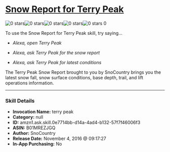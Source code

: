 # [Snow Report for Terry Peak](http://alexa.amazon.com/#skills/amzn1.ask.skill.0e7714bb-d14a-4ad4-b132-57f7f46006f3)
![0 stars](../../images/ic_star_border_black_18dp_1x.png)![0 stars](../../images/ic_star_border_black_18dp_1x.png)![0 stars](../../images/ic_star_border_black_18dp_1x.png)![0 stars](../../images/ic_star_border_black_18dp_1x.png)![0 stars](../../images/ic_star_border_black_18dp_1x.png) 0

To use the Snow Report for Terry Peak skill, try saying...

* *Alexa, open Terry Peak*

* *Alexa, ask Terry Peak for the snow report*

* *Alexa, ask Terry Peak for latest conditions*

The Terry Peak Snow Report brought to you by SnoCountry brings you the latest snow fall, snow surface conditions,  base depth, trail, and lift operations information.

***

### Skill Details

* **Invocation Name:** terry peak
* **Category:** null
* **ID:** amzn1.ask.skill.0e7714bb-d14a-4ad4-b132-57f7f46006f3
* **ASIN:** B01MREZJGQ
* **Author:** SnoCountry
* **Release Date:** November 4, 2016 @ 09:17:27
* **In-App Purchasing:** No
